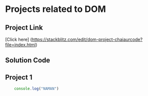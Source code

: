 # Projects related to DOM

## Project Link 
[Click here] (https://stackblitz.com/edit/dom-project-chaiaurcode?file=index.html)

## Solution Code

## Project 1

```javascript
    console.log("NAMAN")
    
```